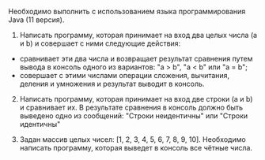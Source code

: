 Необходимо выполнить с использованием языка программирования Java (11 версия).

1. Написать программу, которая принимает на вход два целых числа (a и b) и совершает с ними следующие действия:
- сравнивает эти два числа и возвращает результат сравнения путем вывода в консоль одного из вариантов: "a > b", "a < b" или "a = b";
- совершает с этими числами операции сложения, вычитания, деления и умножения и результат выводит в консоль.

2. Написать программу, которая принимает на вход две строки (a и b) и сравнивает их. В результате сравнения в консоль должно быть выведено одно из сообщений: "Строки неидентичны" или "Строки идентичны"

3. Задан массив целых чисел: [1, 2, 3, 4, 5, 6, 7, 8, 9, 10]. Необходимо написать программу, которая выведет в консоль все чётные числа. 
